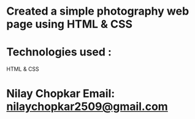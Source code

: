 # Created a simple photography web page using HTML & CSS 

# Technologies used :
HTML & CSS
# Nilay Chopkar Email: nilaychopkar2509@gmail.com
